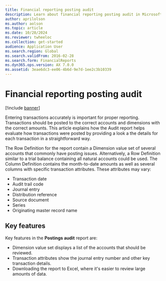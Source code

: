 ```yaml
---
title: Financial reporting posting audit
description: Learn about financial reporting posting audit in Microsoft Dynamics 365 Finance.
author: aprilolson
ms.author: aolson
ms.topic: article
ms.date: 10/28/2024
ms.reviewer: twheeloc
ms.collection: get-started
audience: Application User
ms.search.region: Global
ms.search.validFrom: 2016-02-28
ms.search.form: FinancialReports
ms.dyn365.ops.version: AX 7.0.0
ms.assetid: 3eae6dc3-ee06-4b6d-9e7d-1ee2c3b10339
---
```


# Financial reporting posting audit

[!include [banner](../includes/banner.md)]

Entering transactions accurately is important for proper reporting. Transactions should be posted to the correct accounts and dimensions with the correct amounts. 
This article explains how the Audit report helps evaluate how transactions were posted by providing a look a the details for each transaction in a straightforward way.

The Row Definition for the report contain a Dimension value set of several accounts that commonly have posting issues. Alternatively, a Row Definition similar to a trial balance containing all natural accounts 
could be used. The Column Definition contains the month-to-date amounts as well as several columns with specific transaction attributes. These attributes may vary: 

 - Transaction date
 - Audit trail code
 - Journal entry
 - Distribution reference
 - Source document
 - Series
 - Originating master record name

## Key features
Key features in the **Postings audit** report are:
 - Dimension value set displays a list of the accounts that should be reviewed.
 - Transaction attributes show the journal entry number and other key transaction details.
 - Downloading the report to Excel, where it's easier to review large amounts of data. 
 
